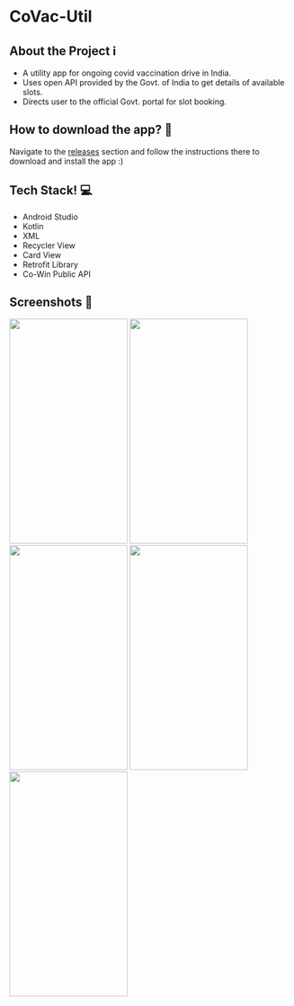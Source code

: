 # CoVac-Util


## About the Project ℹ️

* A utility app for ongoing covid vaccination drive in India.
* Uses open API provided by the Govt. of India to get details of available slots.
* Directs user to the official Govt. portal for slot booking.

## How to download the app? 💭
Navigate to the [releases](https://github.com/Ashish0926/CoVac-Util/releases) section and follow the instructions there to download and install the app :)

## Tech Stack! 💻
* Android Studio
* Kotlin
* XML
* Recycler View
* Card View
* Retrofit Library
* Co-Win Public API

## Screenshots 📱

<img src="https://user-images.githubusercontent.com/55145996/133661627-9d611a07-b5c1-4ca5-a54d-6970bddf2e0a.png" width="210" height="400">   <img src="https://user-images.githubusercontent.com/55145996/133661741-dec970c3-3a52-4d30-a454-a2f6000c2282.png" width="210" height="400">   <img src="https://user-images.githubusercontent.com/55145996/133661763-3c335db1-c376-4423-9de7-7d2b85383a7d.png" width="210" height="400">   <img src="https://user-images.githubusercontent.com/55145996/133661803-d7cd662a-814a-4ca4-88d4-9dbaa0c2892e.png" width="210" height="400">   <img src="https://user-images.githubusercontent.com/55145996/133661827-1769ad8f-d901-471b-be19-8ab25684f74a.png" width="210" height="400">
